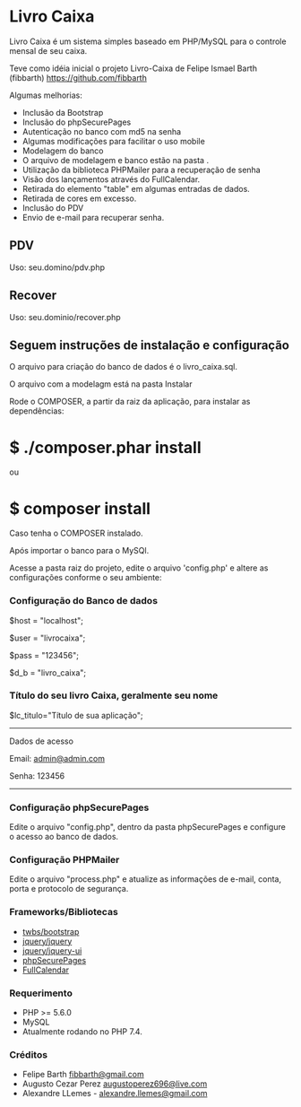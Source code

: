 # Livro Caixa 

Livro Caixa é um sistema simples baseado em PHP/MySQL para o controle mensal de seu caixa.

Teve como idéia inicial o projeto Livro-Caixa de Felipe Ismael Barth (fibbarth)
https://github.com/fibbarth

Algumas melhorias:
* Inclusão da Bootstrap
* Inclusão do phpSecurePages
* Autenticação no banco com md5 na senha
* Algumas modificações para facilitar o uso mobile
* Modelagem do banco
* O arquivo de modelagem e banco estão na pasta <Instalar>.
* Utilização da biblioteca PHPMailer para a recuperação de senha
* Visão dos lançamentos através do FullCalendar.
* Retirada do elemento "table" em algumas entradas de dados.
* Retirada de cores em excesso.
* Inclusão do PDV
* Envio de e-mail para recuperar senha.

## PDV

Uso: seu.domino/pdv.php

## Recover

Uso: seu.dominio/recover.php


﻿Seguem instruções de instalação e configuração
----------------------------------------------

O arquivo para criação do banco de dados é o livro_caixa.sql.

O arquivo com a modelagm está na pasta Instalar

Rode o COMPOSER, a partir da raiz da aplicação, para instalar as dependências:

# $ ./composer.phar install

ou

# $ composer install

Caso tenha o COMPOSER instalado.


Após importar o banco para o MySQl.

Acesse a pasta raiz do projeto, edite o arquivo 'config.php' e altere as configurações conforme o seu ambiente:

### Configuração do Banco de dados

$host = "localhost";

$user = "livrocaixa";

$pass = "123456";

$d_b = "livro_caixa";

### Título do seu livro Caixa, geralmente seu nome

$lc_titulo="Título de sua aplicação";

---------------------------------------

Dados de acesso

Email: admin@admin.com

Senha: 123456

---------------------------------------

### Configuração phpSecurePages

Edite o arquivo "config.php", dentro da pasta phpSecurePages e configure o acesso ao banco de dados.

### Configuração PHPMailer

Edite o arquivo "process.php" e atualize as informações de e-mail, conta, porta e protocolo de segurança.


### Frameworks/Bibliotecas
* [twbs/bootstrap](https://github.com/twbs/bootstrap) 
* [jquery/jquery](https://github.com/jquery/jquery) 
* [jquery/jquery-ui](https://github.com/jquery/jquery-ui) 
* [phpSecurePages](http://www.phpsecurepages.com/) 
* [FullCalendar](http://fullcalendar.io) 

### Requerimento
* PHP >= 5.6.0
* MySQL
* Atualmente rodando no PHP 7.4.

### Créditos
* Felipe Barth fibbarth@gmail.com
* Augusto Cezar Perez augustoperez696@live.com
* Alexandre LLemes - alexandre.llemes@gmail.com

